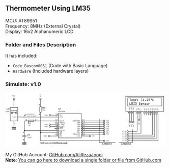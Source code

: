 ## Thermometer Using LM35
	   
MCU:			AT89S51    
Frequency:     		8MHz (External Crystal)   
Display:        	16x2 Alphanumeric LCD   	

### Folder and Files Description
It has included:
- `Code_Bascom8051` (Code with Basic Language)
- `Hardware` (Included hardware layers)

### Simulate: v1.0
![](Simulate/v1.0.png)

My GitHub Account: [GitHub.com/AliRezaJoodi](https://github.com/AliRezaJoodi)  
**Note**: [You can go here to download a single folder or file from GitHub.com](https://minhaskamal.github.io/DownGit/#/home)
